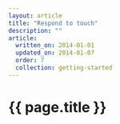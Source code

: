 ```yaml
---
layout: article
title: "Respond to touch"
description: ""
article:
  written_on: 2014-01-01
  updated_on: 2014-01-07
  order: 7
  collection: getting-started
---
```


<h1>{{ page.title }}</h1>